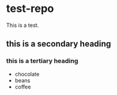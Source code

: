 # test-repo
This is a test.
## this is a secondary heading
### this is a tertiary heading
* chocolate
* beans
* coffee
